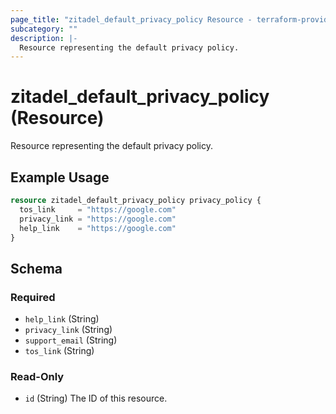 ```yaml
---
page_title: "zitadel_default_privacy_policy Resource - terraform-provider-zitadel"
subcategory: ""
description: |-
  Resource representing the default privacy policy.
---
```


# zitadel_default_privacy_policy (Resource)

Resource representing the default privacy policy.

## Example Usage

```terraform
resource zitadel_default_privacy_policy privacy_policy {
  tos_link     = "https://google.com"
  privacy_link = "https://google.com"
  help_link    = "https://google.com"
}
```

<!-- schema generated by tfplugindocs -->
## Schema

### Required

- `help_link` (String)
- `privacy_link` (String)
- `support_email` (String)
- `tos_link` (String)

### Read-Only

- `id` (String) The ID of this resource.